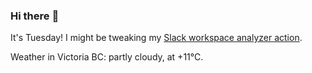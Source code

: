### Hi there :wave:

It's Tuesday! I might be tweaking my [Slack workspace analyzer action](https://github.com/bewuethr/slack-analyzer).

Weather in Victoria BC: partly cloudy, at +11°C.
